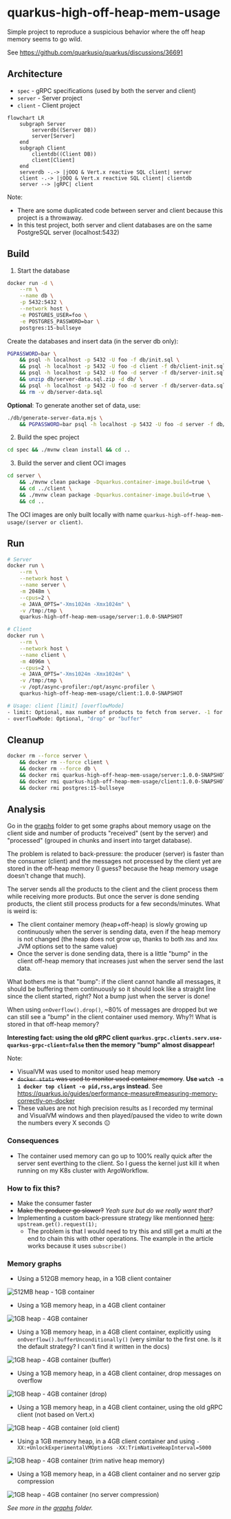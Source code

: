 # quarkus-high-off-heap-mem-usage

Simple project to reproduce a suspicious behavior where the off heap memory seems to go wild.

See https://github.com/quarkusio/quarkus/discussions/36691

## Architecture

- `spec` - gRPC specifications (used by both the server and client)
- `server` - Server project
- `client` - Client project

```mermaid
flowchart LR
    subgraph Server
        serverdb((Server DB))
        server[Server]
    end
    subgraph Client
        clientdb((Client DB))
        client[Client]
    end
    serverdb -.-> |jOOQ & Vert.x reactive SQL client| server
    client -.-> |jOOQ & Vert.x reactive SQL client| clientdb
    server --> |gRPC| client
```

Note:
- There are some duplicated code between server and client because this project is a throwaway.
- In this test project, both server and client databases are on the same PostgreSQL server (localhost:5432)

## Build

1. Start the database

```sh
docker run -d \
    --rm \
    --name db \
    -p 5432:5432 \
    --network host \
    -e POSTGRES_USER=foo \
    -e POSTGRES_PASSWORD=bar \
    postgres:15-bullseye
```

Create the databases and insert data (in the server db only):

```sh
PGPASSWORD=bar \
    && psql -h localhost -p 5432 -U foo -f db/init.sql \
    && psql -h localhost -p 5432 -U foo -d client -f db/client-init.sql \
    && psql -h localhost -p 5432 -U foo -d server -f db/server-init.sql \
    && unzip db/server-data.sql.zip -d db/ \
    && psql -h localhost -p 5432 -U foo -d server -f db/server-data.sql -q -1 \
    && rm -v db/server-data.sql
```

**Optional**: To generate another set of data, use:

```sh
./db/generate-server-data.mjs \
    && PGPASSWORD=bar psql -h localhost -p 5432 -U foo -d server -f db/server-data.sql -q -1
```

2. Build the spec project

```sh
cd spec && ./mvnw clean install && cd ..
```

3. Build the server and client OCI images

```sh
cd server \
    && ./mvnw clean package -Dquarkus.container-image.build=true \
    && cd ../client \
    && ./mvnw clean package -Dquarkus.container-image.build=true \
    && cd ..
```

The OCI images are only built locally with name `quarkus-high-off-heap-mem-usage/(server or client)`.

## Run

```sh
# Server
docker run \
    --rm \
    --network host \
    --name server \
    -m 2048m \
    --cpus=2 \
    -e JAVA_OPTS="-Xms1024m -Xmx1024m" \
    -v /tmp:/tmp \
    quarkus-high-off-heap-mem-usage/server:1.0.0-SNAPSHOT
```

```sh
# Client
docker run \
    --rm \
    --network host \
    --name client \
    -m 4096m \
    --cpus=2 \
    -e JAVA_OPTS="-Xms1024m -Xmx1024m" \
    -v /tmp:/tmp \
    -v /opt/async-profiler:/opt/async-profiler \
    quarkus-high-off-heap-mem-usage/client:1.0.0-SNAPSHOT

# Usage: client [limit] [overflowMode]
- limit: Optional, max number of products to fetch from server. -1 for no limit
- overflowMode: Optional, "drop" or "buffer"
```

## Cleanup

```sh
docker rm --force server \
    && docker rm --force client \
    && docker rm --force db \
    && docker rmi quarkus-high-off-heap-mem-usage/server:1.0.0-SNAPSHOT -f \
    && docker rmi quarkus-high-off-heap-mem-usage/client:1.0.0-SNAPSHOT -f \
    && docker rmi postgres:15-bullseye
```

## Analysis

Go in the [graphs](./graphs) folder to get some graphs about memory usage on the client side and number of products "received" (sent by the server) and "processed" (grouped in chunks and insert into target database).

The problem is related to back-pressure: the producer (server) is faster than the consumer (client) and the messages not processed by the client yet are stored in the off-heap memory (I guess? because the heap memory usage doesn't change that much).

The server sends all the products to the client and the client process them while receiving more products. But once the server is done sending products, the client still process products for a few seconds/minutes.
What is weird is:
- The client container memory (heap+off-heap) is slowly growing up continuously when the server is sending data, even if the heap memory is not changed (the heap does not grow up, thanks to both `Xms` and `Xmx` JVM options set to the same value)
- Once the server is done sending data, there is a little "bump" in the client off-heap memory that increases just when the server send the last data.

What bothers me is that "bump": if the client cannot handle all messages, it should be buffering them continuously so it should look like a straight line since the client started, right? Not a bump just when the server is done!

When using `onOverflow().drop()`, ~80% of messages are dropped but we can still see a "bump" in the client container used memory. Why?! What is stored in that off-heap memory?

**Interesting fact: using the old gRPC client `quarkus.grpc.clients.serv.use-quarkus-grpc-client=false` then the memory "bump" almost disappear!**

Note:
- VisualVM was used to monitor used heap memory
- ~~`docker stats` was used to monitor used container memory~~. **Use `watch -n 1 docker top client -o pid,rss,args` instead**. See https://quarkus.io/guides/performance-measure#measuring-memory-correctly-on-docker
- These values are not high precision results as I recorded my terminal and VisualVM windows and then played/paused the video to write down the numbers every X seconds 😐

### Consequences

- The container used memory can go up to 100% really quick after the server sent everthing to the client. So I guess the kernel just kill it when running on my K8s cluster with ArgoWorkflow.

### How to fix this?

- Make the consumer faster
- ~~Make the producer go slower?~~ *Yeah sure but do we really want that?*
- Implementing a custom back-pressure strategy like mentionned [here](https://quarkus.io/blog/mutiny-back-pressure/): `upstream.get().request(1);`
  - The problem is that I would need to try this and still get a multi at the end to chain this with other operations. The example in the article works because it uses `subscribe()`

### Memory graphs

- Using a 512GB memory heap, in a 1GB client container

![512MB heap - 1GB container](./graphs/512mb-1gb.png)

- Using a 1GB memory heap, in a 4GB client container

![1GB heap - 4GB container](./graphs/1gb-4gb.png)

- Using a 1GB memory heap, in a 4GB client container, explicitly using `onOverflow().bufferUnconditionally()` (very similar to the first one. Is it the default strategy? I can't find it written in the docs)

![1GB heap - 4GB container (buffer)](<./graphs/legacy (docker stats)/1gb-4gb-overflow-buffer.png>)

- Using a 1GB memory heap, in a 4GB client container, drop messages on overflow

![1GB heap - 4GB container (drop)](<./graphs/legacy (docker stats)/1gb-4gb-overflow-drop.png>)

- Using a 1GB memory heap, in a 4GB client container, using the old gRPC client (not based on Vert.x)

![1GB heap - 4GB container (old client)](<./graphs/1gb-4gb-old-client.png>)

- Using a 1GB memory heap, in a 4GB client container and using `-XX:+UnlockExperimentalVMOptions -XX:TrimNativeHeapInterval=5000`

![1GB heap - 4GB container (trim native heap memory)](./graphs/1gb-4gb-trim-native-heap-interval.png)

- Using a 1GB memory heap, in a 4GB client container and no server gzip compression

![1GB heap - 4GB container (no server compression)](./graphs/1gb-4gb-no-compression.png)

*See more in the [graphs](./graphs) folder.*
